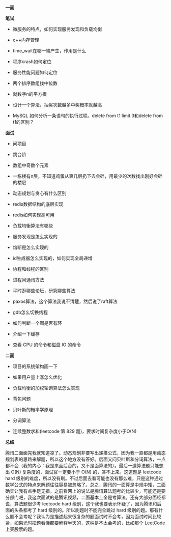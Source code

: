 **一面**

**笔试**

- 微服务的特点，如何实现服务发现和负载均衡
- c++内存管理

- time_wait在哪一端产生，作用是什么
- 程序crash如何定位

- 服务性能问题如何定位
- 两个排序数组找中位数

- 就数字n的平方根
- 设计一个算法，抽奖次数越多中奖概率就越高

- MySQL 如何分析一条语句的执行过程。delete from t1 limit 3和delete from t1的区别？

**面试**

- 问项目
- 跳台阶

- 数组中奇数个元素
- 一栋楼有n层，不知道鸡蛋从第几层扔下去会碎，用最少的次数找出刚好会碎的楼层

- 动态规划与贪心有什么区别
- redis数据结构的底层实现

- redis如何实现高可用
- 负载均衡算法有哪些

- 服务发现是怎么实现的
- 熔断是怎么实现的

- id生成器怎么实现的，如何实现全局递增
- 协程和线程的区别

- 进程间通讯方法
- 平时逛哪些论坛，研究哪些算法

- paxos算法，这个算法我说不清楚，然后说了raft算法
- gdb怎么切换线程

- 如何判断一个图是否有环
- 介绍一下缓存

- 查看 CPU 的命令和磁盘 IO 的命令

**二面**

- 项目的系统架构画一下
- 如果用户量上涨怎么优化

- 负载均衡的加权轮询算法怎么实现
- 背包问题

- 贝叶斯的概率学原理
- 分词算法

- 连续整数求和(leetcode 第 829 题)，要求时间复杂度小于O(N)

**总结**

腾讯二面面完我就知道凉了。动态规划非要写出递推公式，因为我一直都是用动态规划表的思路来解题，所以这个地方没有答好。后面又问贝叶斯和分词算法，一点都不会（我的内心：我是来面后台的，又不是面算法的）。最后一道算法题只能想出 O(N) 复杂度的，面试官一定要小于 O(N) 的，答不上来。这道题是 leetcode hard 级别的难度，所以没有刷。不过后面去看可能也没有那么难，只是这种通过数学公式的特点来解题往往容易被忽略了。总之，腾讯的一面算是中规中矩，二面确实让我有点手足无措。之前看网上的说法是腾讯算法题考的比较少，可能还是要分部门吧，我这次面试的是腾讯视频，二面基本上全是考算法。还有大部分面经都说，算法题很少考 leetcode hard 级别，这个我也要表示怀疑了，因为腾讯和后面的头条都考了 hard 级别的。所以刷题时不能完全跳过 hard 级别的题。那有什么题不会考呢？我认为是描述起来很复杂的题面试时不会考，因为面试时间比较紧，如果光时把题看懂都要解释半天的，这种是不太会考的，比如那个 LeetCode 上买股票的题。